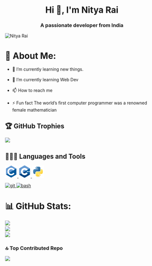 <h1 align="center">Hi 👋, I'm Nitya Rai</h1>
<h3 align="center">A passionate developer from India</h3>

<p align="left"> <img src="https://komarev.com/ghpvc/?username=Nitya-Rai&label=Profile%20views&color=0e75b6&style=flat" alt="Nitya Rai" /> </p>

# 💫 About Me:

- 🔭 I’m currently learning new things.<br><br>
- 🌱 I’m currently learning Web Dev<br><br>
- 📫 How to reach me <br><br>
- ⚡ Fun fact The world’s first computer programmer was a renowned female mathematician

## 🏆 GitHub Trophies

![](https://github-profile-trophy.vercel.app/?username=Nitya-Rai&theme=radical&no-frame=false&no-bg=true&margin-w=4)



## 👩🏻‍💻 Languages and Tools


<p align="left"> 
  <a href="https://www.cprogramming.com/" target="_blank" rel="noreferrer"> <img src="https://raw.githubusercontent.com/devicons/devicon/master/icons/c/c-original.svg" alt="c" width="40" height="40"/> </a>
  <a href="https://www.w3schools.com/cpp/" target="_blank" rel="noreferrer"> <img src="https://raw.githubusercontent.com/devicons/devicon/master/icons/cplusplus/cplusplus-original.svg" alt="cplusplus" width="40" height="40"/> </a>
  <a href="https://www.python.org" target="_blank" rel="noreferrer"> <img src="https://raw.githubusercontent.com/devicons/devicon/master/icons/python/python-original.svg" alt="python" width="40" height="40"/> </a> </p>
  <a href="https://git-scm.com/" target="_blank" rel="noreferrer"> <img src="https://www.vectorlogo.zone/logos/git-scm/git-scm-icon.svg" alt="git" width="40" height="40"/> </a>
  <a href="https://www.gnu.org/software/bash/" target="_blank" rel="noreferrer"> <img src="https://www.vectorlogo.zone/logos/gnu_bash/gnu_bash-icon.svg" alt="bash" width="40" height="40"/> </a>

# 📊 GitHub Stats:

![](https://github-readme-stats.vercel.app/api?username=Nitya-Rai&theme=dark&hide_border=false&include_all_commits=true&count_private=false)<br/>
![](https://github-readme-streak-stats.herokuapp.com/?user=Nitya-Rai&theme=dark&hide_border=false)<br/>
![](https://github-readme-stats.vercel.app/api/top-langs/?username=Nitya-Rai&theme=dark&hide_border=false&include_all_commits=true&count_private=false&layout=compact)

### 🔝 Top Contributed Repo

![](https://github-contributor-stats.vercel.app/api?username=Nitya-Rai&limit=5&theme=dark&combine_all_yearly_contributions=true)
